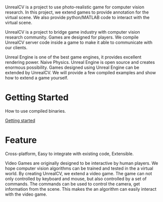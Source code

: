 UnrealCV is a project to use photo-realistic game for computer vision research. In this project, we extend games to provide annotation for the virtual scene. We also provide python/MATLAB code to interact with the virtual scene.

UnrealCV is a project to bridge game industry with computer vision research community. Games are designed for players. We compile UnrealCV server code inside a game to make it able to communicate with our clients.

Unreal Engine is one of the best game engines, it provides excellent rendering power. Naive Physics. Unreal Engine is open source and creates enormous possibility. Games designed using Unreal Engine can be extended by UnrealCV. We will provide a few compiled examples and show how to extend a game yourself.

<!-- Video placeholder -->


<!-- <img src="/images/pipeline.svg"></img> -->
<!-- <object data="/images/pipeline.svg" type="image/svg+xml">
  Your browser does not support svg
</object>
<object width="100px" data="/images/pipeline.svg" type="image/svg+xml">
</object> -->
<!-- <embed type="image/svg+xml" src="/images/pipeline.svg"/> -->

# Getting Started

How to use compiled binaries.

[Getting started](getting_started.html)

# Feature

Cross-platform, Easy to integrate with existing code, Extensible.


<!-- Do so say the importance of this project, leave it to the tech report -->
<!-- What problem UnrealCV is solving? -->
Video Games are originally designed to be interactive by human players. We hope computer vision algorithms can be trained and tested in the a virtual world. By creating UnrealCV, we extend a video game. The game can not only controlled by keyboard and mouse, but also controlled by a set of commands. The commands can be used to control the camera, get information from the scene. This makes the an algorithm can easily interact with the video game.
